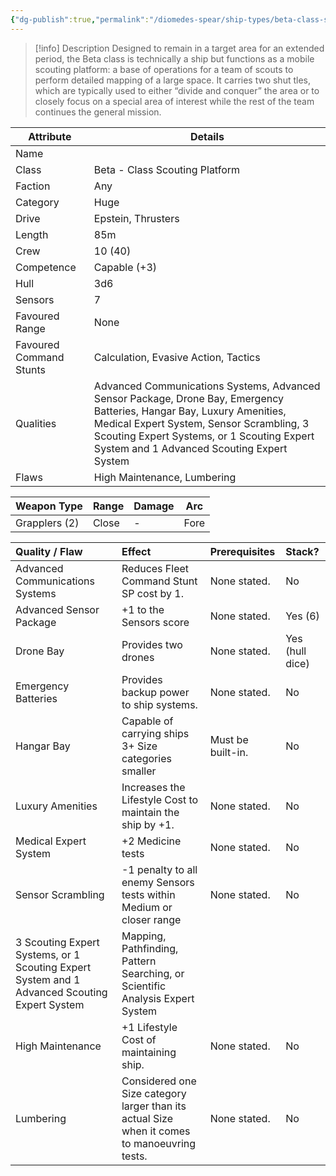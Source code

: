 ```yaml
---
{"dg-publish":true,"permalink":"/diomedes-spear/ship-types/beta-class-scouting-platform/"}
---
```


> [!info] Description
> Designed to remain in a target area for an extended period, the Beta class is technically a ship but functions as a mobile scouting platform: a base of operations for a team of scouts to perform detailed mapping of a large space. It carries two shut tles, which are typically used to either “divide and conquer” the area or to closely focus on a special area of interest while the rest of the team continues the general mission.

| Attribute               | Details                                                                                                                                                                                                                                                        |
| ----------------------- | -------------------------------------------------------------------------------------------------------------------------------------------------------------------------------------------------------------------------------------------------------------- |
| Name                    |                                                                                                                                                                                                                                                                |
| Class                   | Beta - Class Scouting Platform                                                                                                                                                                                                                                 |
| Faction                 | Any                                                                                                                                                                                                                                                            |
| Category                | Huge                                                                                                                                                                                                                                                           |
| Drive                   | Epstein, Thrusters                                                                                                                                                                                                                                             |
| Length                  | 85m                                                                                                                                                                                                                                                            |
| Crew                    | 10 (40)                                                                                                                                                                                                                                                        |
| Competence              | Capable (+3)                                                                                                                                                                                                                                                   |
| Hull                    | 3d6                                                                                                                                                                                                                                                            |
| Sensors                 | 7                                                                                                                                                                                                                                                              |
| Favoured Range          | None                                                                                                                                                                                                                                                           |
| Favoured Command Stunts | Calculation, Evasive Action, Tactics                                                                                                                                                                                                                           |
| Qualities               | Advanced Communications Systems, Advanced Sensor Package, Drone Bay, Emergency Batteries, Hangar Bay, Luxury Amenities, Medical Expert System, Sensor Scrambling, 3 Scouting Expert Systems, or 1 Scouting Expert System and 1 Advanced Scouting Expert System |
| Flaws                   | High Maintenance, Lumbering                                                                                                                                                                                                                                    |

| Weapon Type           | Range  | Damage | Arc  |
| ------------- | ----- | ------ | ---- |
| Grapplers (2)         | Close  | -      | Fore |

| Quality / Flaw                                                                               | Effect                                                                                       | Prerequisites     | Stack?          |
| :------------------------------------------------------------------------------------------- | :------------------------------------------------------------------------------------------- | :---------------- | :-------------- |
| Advanced Communications Systems                                                              | Reduces Fleet Command Stunt SP cost by 1.                                                    | None stated.      | No              |
| Advanced Sensor Package                                                                      | +1 to the Sensors score                                                                      | None stated.      | Yes (6)         |
| Drone Bay                                                                                    | Provides two drones                                                                          | None stated.      | Yes (hull dice) |
| Emergency Batteries                                                                          | Provides backup power to ship systems.                                                       | None stated.      | No              |
| Hangar Bay                                                                                   | Capable of carrying ships 3+ Size categories smaller                                         | Must be built-in. | No              |
| Luxury Amenities                                                                             | Increases the Lifestyle Cost to maintain the ship by +1.                                     | None stated.      | No              |
| Medical Expert System                                                                        | +2 Medicine tests                                                                            | None stated.      | No              |
| Sensor Scrambling                                                                            | -1 penalty to all enemy Sensors tests within Medium or closer range                          | None stated.      | No              |
| 3 Scouting Expert Systems, or 1 Scouting Expert System and 1 Advanced Scouting Expert System | Mapping, Pathfinding, Pattern Searching, or Scientific Analysis Expert System                |                   |                 |
| High Maintenance                                                                             | +1 Lifestyle Cost of maintaining ship.                                                       | None stated.      | No              |
| Lumbering                                                                                    | Considered one Size category larger than its actual Size when it comes to manoeuvring tests. | None stated.      | No              |

